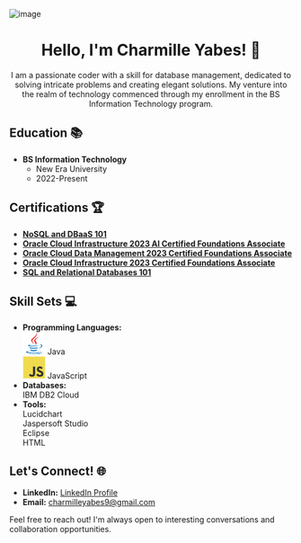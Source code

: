 ![image](https://github.com/CharmilleYabes/CharmilleYabes/assets/153040741/ec60a510-d7a8-4a39-928d-8fbfdaa888b5)

<h1 align="center"> Hello, I'm Charmille Yabes! 👋</h1> 

<p align="center">I am a passionate coder with a skill for database management, dedicated to solving intricate problems and creating elegant solutions. My venture into the realm of technology commenced through my enrollment in the BS Information Technology program.</p>

## Education 📚

- **BS Information Technology**
  - New Era University
  - 2022-Present

## Certifications 🏆

- **[NoSQL and DBaaS 101](https://courses.cognitiveclass.ai/certificates/ccadc555ff074a79a9aab444a95e3faf#)**
- **[Oracle Cloud Infrastructure 2023 AI Certified Foundations Associate](https://catalog-education.oracle.com/pls/certview/sharebadge?id=8BD3C5ECBE29E4A00B8709E2FD31B2BAC2AE2FA0E3E07CB5ABC06CAA4E29E186)**
- **[Oracle Cloud Data Management 2023 Certified Foundations Associate](https://catalog-education.oracle.com/pls/certview/sharebadge?id=F2741F494D3D99854E19718B34F483D7ACDEA7094E0D00D114A40FC3904DC113)**
- **[Oracle Cloud Infrastructure 2023 Certified Foundations Associate](https://catalog-education.oracle.com/pls/certview/sharebadge?id=31F0B67C8B6240277862996F2942702EBA4BD0F75385B29A23C857B38F6259FA)**
- **[SQL and Relational Databases 101](https://courses.cognitiveclass.ai/certificates/1256939f140b4b50ae4d0073f76741fe)**

## Skill Sets 💻

- **Programming Languages:**
  <br><img src="https://raw.githubusercontent.com/devicons/devicon/master/icons/java/java-original.svg" alt="java" width="40" height="40"/> Java
  <br><img src="https://raw.githubusercontent.com/devicons/devicon/master/icons/javascript/javascript-original.svg" alt="javascript" width="40" height="40"/> </a> JavaScript
- **Databases:**
  <br> IBM DB2 Cloud
- **Tools:**
  <br> Lucidchart
  <br> Jaspersoft Studio
  <br> Eclipse
  <br> HTML

## Let's Connect! 🌐

- **LinkedIn:** [LinkedIn Profile](www.linkedin.com/in/charmille-yabes-9b4b98299)
- **Email:** charmilleyabes9@gmail.com

Feel free to reach out! I'm always open to interesting conversations and collaboration opportunities.

